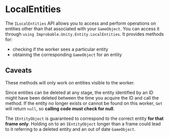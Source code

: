 # LocalEntities

The `ILocalEntities` API allows you to access and perform operations on entities other than that associated with your
`GameObject`. You can access it through `using Improbable.Unity.Entity.LocalEntities`. It provides methods for:

* checking if the worker sees a particular entity
* obtaining the corresponding `GameObject` for an entity

## Caveats

These methods will only work on entities visible to the worker. 

Since entities can be deleted at any stage, the entity identified by an ID might have been deleted between the time 
you acquire the ID and call the method. If the entity no longer exists or cannot be found on this worker, `Get` will 
return `null`, so **calling code must check for null**.  

The `IEntityObject` is guaranteed to correspond to the correct entity **for that frame only**. Holding on to an 
`IEntityObject` longer than a frame could lead to it referring to a deleted entity and an out of date `GameObject`.
